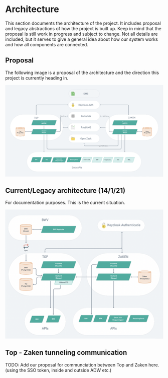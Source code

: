 # Architecture
This section documents the architecture of the project. It includes proposal and legacy abstractions of how the project is built up. Keep in mind that the proposal is still work in progress and subject to change. Not all details are included, but it serves to give a general idea about how our system works and how all components are connected.

## Proposal
The following image is a proposal of the architecture and the direction this project is currently heading in.

![Voorstel Architectuur](https://github.com/Amsterdam/zaken-backend/blob/master/docs/architecture_proposal.png)

## Current/Legacy architecture (14/1/21)
For documentation purposes. This is the current situation.

![Oude Architectuur](https://github.com/Amsterdam/zaken-backend/blob/master/docs/architecture_legacy.png)

## Top - Zaken tunneling communication
TODO: Add our proposal for communciation between Top and Zaken here. (using the SSO token, inside and outside ADW etc.)
